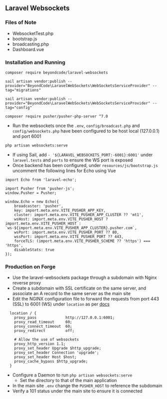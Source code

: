 ## Laravel Websockets

### Files of Note
- WebsocketTest.php
- bootstrap.js
- broadcasting.php
- Dashboard.vue

### Installation and Running
```console
composer require beyondcode/laravel-websockets
```
```console
sail artisan vendor:publish --provider="BeyondCode\LaravelWebSockets\WebSocketsServiceProvider" --tag="migrations"
```
```console
sail artisan vendor:publish --provider="BeyondCode\LaravelWebSockets\WebSocketsServiceProvider" --tag="config"
```
```console
composer require pusher/pusher-php-server ^7.0
```
- Run the websockets once the `.env`, `config/broadcast.php` and `config/websockets.php` have been configured to be host local (127.0.0.1) and port 6001
```console
php artisan websockets:serve
```
- If using Sail, add `- '${LARAVEL_WEBSOCKETS_PORT:-6001}:6001'` under `laravel.tests` and `ports` to ensure the WS port is exposed
- Once backend has been configured, under `resources/js/bootstrap.js` uncomment the following lines for Echo using Vue
```
import Echo from 'laravel-echo';

import Pusher from 'pusher-js';
window.Pusher = Pusher;

window.Echo = new Echo({
    broadcaster: 'pusher',
    key: import.meta.env.VITE_PUSHER_APP_KEY,
    cluster: import.meta.env.VITE_PUSHER_APP_CLUSTER ?? 'mt1',
    wsHost: import.meta.env.VITE_PUSHER_HOST ? import.meta.env.VITE_PUSHER_HOST : `ws-${import.meta.env.VITE_PUSHER_APP_CLUSTER}.pusher.com`,
    wsPort: import.meta.env.VITE_PUSHER_PORT ?? 80,
    wssPort: import.meta.env.VITE_PUSHER_PORT ?? 443,
    forceTLS: (import.meta.env.VITE_PUSHER_SCHEME ?? 'https') === 'https',
    disableStats: true
});
```

### Production on Forge
- Use the laravel-websockets package through a subdomain with Nginx reverse proxy
- Create a subdomain with SSL certificate on the same server, and associate an A record to the same server as the main site
- Edit the NGINX configuration file to forward the requests from port 443 (SSL) to 6001 (WS) under `location` as per [docs](https://beyondco.de/docs/laravel-websockets/basic-usage/ssl)
```console
  location / {
    proxy_pass             http://127.0.0.1:6001;
    proxy_read_timeout     60;
    proxy_connect_timeout  60;
    proxy_redirect         off;

    # Allow the use of websockets
    proxy_http_version 1.1;
    proxy_set_header Upgrade $http_upgrade;
    proxy_set_header Connection 'upgrade';
    proxy_set_header Host $host;
    proxy_cache_bypass $http_upgrade;
  }
```
- Configure a Daemon to run `php artisan websockets:serve`
    - Set the directory to that of the main application 
- In the main site `.env` change the `PUSHER_HOST` to reference the subdomain
- Verify a 101 status under the main site to ensure it is connected
